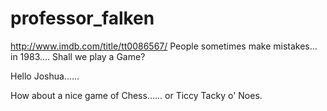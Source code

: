 # professor_falken
http://www.imdb.com/title/tt0086567/
People sometimes make mistakes... in 1983....
Shall we play a Game?

Hello Joshua......

How about a nice game of Chess...... or Ticcy Tacky o' Noes.
